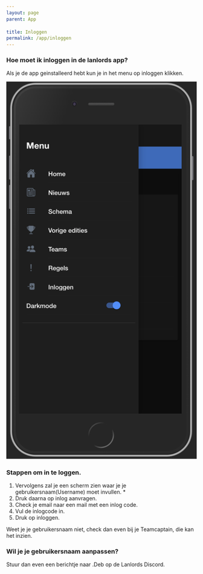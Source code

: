 ```yaml
---
layout: page
parent: App

title: Inloggen
permalink: /app/inloggen
---
```


### Hoe moet ik inloggen in de lanlords app?

Als je de app geinstalleerd hebt kun je in het menu op inloggen klikken.

![Screenshot](/assets/img/app/login/login-menu.png)

### Stappen om in te loggen.

1. Vervolgens zal je een scherm zien waar je je gebruikersnaam(Username) moet invullen. * 
2. Druk daarna op inlog aanvragen.
3. Check je email naar een mail met een inlog code.
4. Vul de inlogcode in.
5. Druk op inloggen.

Weet je je gebruikersnaam niet, check dan even bij je Teamcaptain, die kan het inzien.

### Wil je je gebruikersnaam aanpassen?

Stuur dan even een berichtje naar .Deb op de Lanlords Discord.